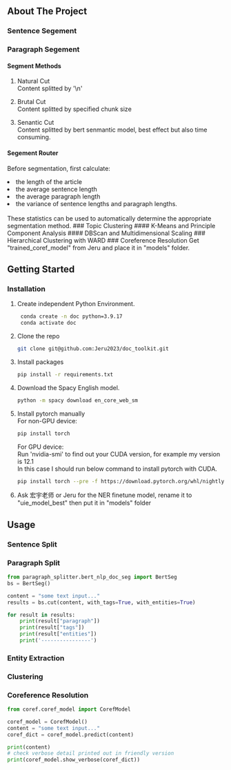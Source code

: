 <!-- ABOUT THE PROJECT -->
## About The Project

### Sentence Segement
### Paragraph Segement
#### Segment Methods
1. Natural Cut<br>
   Content splitted by '\n'
   
3. Brutal Cut<br>
   Content splitted by specified chunk size
   
5. Senantic Cut<br>
   Content splitted by bert senmantic model, best effect but also time consuming.

#### Segement Router
Before segmentation, first calculate:<br>
<li>the length of the article</li>
<li>the average sentence length</li>
<li>the average paragraph length</li>
<li>the variance of sentence lengths and paragraph lengths. </li>
<br>
These statistics can be used to automatically determine the appropriate segmentation method.
### Topic Clustering
#### K-Means and Principle Component Analysis
#### DBScan and Multidimensional Scaling
### Hierarchical Clustering with WARD
### Coreference Resolution
Get "trained_coref_model" from Jeru and place it in "models" folder.

<!-- GETTING STARTED -->
## Getting Started

### Installation

1. Create independent Python Environment.
   ```sh    
    conda create -n doc python=3.9.17
    conda activate doc
   ```
2. Clone the repo
   ```sh
   git clone git@github.com:Jeru2023/doc_toolkit.git
   ```
3. Install packages
   ```sh
   pip install -r requirements.txt
   ```
4. Download the Spacy English model.
   ```sh
   python -m spacy download en_core_web_sm
   ```
5. Install pytorch manually<br>
   For non-GPU device:
   ```sh
   pip install torch
   ```

   For GPU device:<br>
   Run 'nvidia-smi' to find out your CUDA version, for example my version is 12.1<br>
   In this case I should run below command to install pytorch with CUDA.
   ```sh
   pip install torch --pre -f https://download.pytorch.org/whl/nightly/cu121/torch_nightly.html
   ```
6. Ask 宏宇老师 or Jeru for the NER finetune model, rename it to "uie_model_best" then put it in "models" folder

## Usage
### Sentence Split

### Paragraph Split
```python
from paragraph_splitter.bert_nlp_doc_seg import BertSeg
bs = BertSeg()

content = "some text input..."
results = bs.cut(content, with_tags=True, with_entities=True)

for result in results:
    print(result["paragraph"])
    print(result["tags"])
    print(result["entities"])
    print('----------------')
```
### Entity Extraction

### Clustering

### Coreference Resolution
```python
from coref.coref_model import CorefModel

coref_model = CorefModel()
content = "some text input..."
coref_dict = coref_model.predict(content)

print(content)
# check verbose detail printed out in friendly version
print(coref_model.show_verbose(coref_dict))
```
